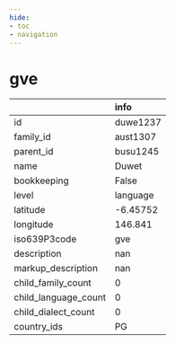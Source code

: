 ```yaml
---
hide:
- toc
- navigation
---
```

# gve
|                      | info     |
|:---------------------|:---------|
| id                   | duwe1237 |
| family_id            | aust1307 |
| parent_id            | busu1245 |
| name                 | Duwet    |
| bookkeeping          | False    |
| level                | language |
| latitude             | -6.45752 |
| longitude            | 146.841  |
| iso639P3code         | gve      |
| description          | nan      |
| markup_description   | nan      |
| child_family_count   | 0        |
| child_language_count | 0        |
| child_dialect_count  | 0        |
| country_ids          | PG       |